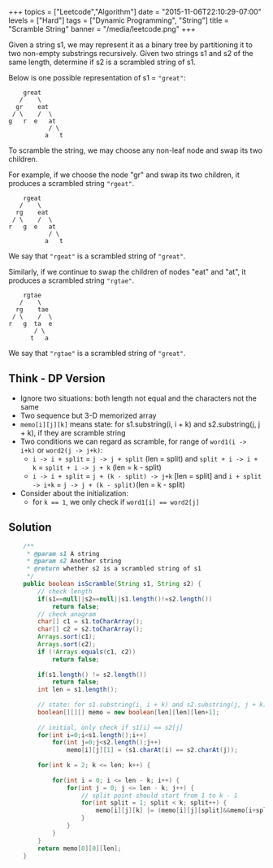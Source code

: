 +++
topics = ["Leetcode","Algorithm"]
date = "2015-11-06T22:10:29-07:00"
levels = ["Hard"]
tags = ["Dynamic Programming", "String"]
title = "Scramble String"
banner = "/media/leetcode.png"
+++

Given a string s1, we may represent it as a binary tree by partitioning it to two non-empty substrings recursively. Given two strings s1 and s2 of the same length, determine if s2 is a scrambled string of s1.
<!--more-->

Below is one possible representation of s1 = `"great"`:
```
    great
   /    \
  gr    eat
 / \    /  \
g   r  e   at
           / \
          a   t
```

To scramble the string, we may choose any non-leaf node and swap its two children.

For example, if we choose the node "gr" and swap its two children, it produces a scrambled string `"rgeat"`.
```
    rgeat
   /    \
  rg    eat
 / \    /  \
r   g  e   at
           / \
          a   t
```
We say that `"rgeat"` is a scrambled string of `"great"`.

Similarly, if we continue to swap the children of nodes "eat" and "at", it produces a scrambled string `"rgtae"`.
```
    rgtae
   /    \
  rg    tae
 / \    /  \
r   g  ta  e
       / \
      t   a
```
We say that `"rgtae"` is a scrambled string of `"great"`.




## Think - DP Version
- Ignore two situations: both length not equal and the characters not the same
- Two sequence but 3-D memorized array
- `memo[i][j][k]` means state: for s1.substring(i, i + k) and s2.substring(j, j + k), if they are scramble string
- Two conditions we can regard as scramble, for range of `word1(i -> i+k)` or `word2(j -> j+k)`:
    -  `i -> i + split` = `j -> j + split` (len = split) and `split + i -> i + k` = `split + i -> j + k` (len = k - split)
    -  `i -> i + split` = `j + (k - split) -> j+k` [len = split] and `i + split -> i+k` = `j -> j + (k - split)`(len = k - split)
- Consider about the initialization:
    - for `k == 1`, we only check if `word1[i] == word2[j]`

## Solution
```java
    /**
     * @param s1 A string
     * @param s2 Another string
     * @return whether s2 is a scrambled string of s1
     */
    public boolean isScramble(String s1, String s2) {
        // check length
        if(s1==null||s2==null||s1.length()!=s2.length())
            return false;
        // check anagram
        char[] c1 = s1.toCharArray();
        char[] c2 = s2.toCharArray();
        Arrays.sort(c1);
        Arrays.sort(c2);
        if (!Arrays.equals(c1, c2))
			return false;
			
        if(s1.length() != s2.length())
            return false;
        int len = s1.length();
        
        // state: for s1.substring(i, i + k) and s2.substring(j, j + k), if they are scramble string
        boolean[][][] memo = new boolean[len][len][len+1];
        
        // initial, only check if s1[i] == s2[j] 
        for(int i=0;i<s1.length();i++)
            for(int j=0;j<s2.length();j++)
                memo[i][j][1] = (s1.charAt(i) == s2.charAt(j));
                
        for(int k = 2; k <= len; k++) {
            
            for(int i = 0; i <= len - k; i++) {
                for(int j = 0; j <= len - k; j++) {
                    // split point should start from 1 to k - 1
                    for(int split = 1; split < k; split++) {
                        memo[i][j][k] |= (memo[i][j][split]&&memo[i+split][j+split][k-split])||(memo[i][j+(k - split)][split]&&memo[i+split][j][k-split]);
                    }
                }
            }
        }
        return memo[0][0][len];
    }
```
